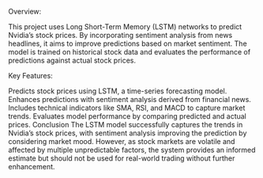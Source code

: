 Overview:

This project uses Long Short-Term Memory (LSTM) networks to predict Nvidia’s stock prices. By incorporating sentiment analysis from news headlines, it aims to improve predictions based on market sentiment. The model is trained on historical stock data and evaluates the performance of predictions against actual stock prices.

Key Features:

Predicts stock prices using LSTM, a time-series forecasting model.
Enhances predictions with sentiment analysis derived from financial news.
Includes technical indicators like SMA, RSI, and MACD to capture market trends.
Evaluates model performance by comparing predicted and actual prices.
Conclusion
The LSTM model successfully captures the trends in Nvidia’s stock prices, with sentiment analysis improving the prediction by considering market mood. However, as stock markets are volatile and affected by multiple unpredictable factors, the system provides an informed estimate but should not be used for real-world trading without further enhancement.
